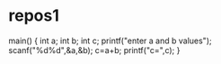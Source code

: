 # repos1
main()
{
int a;
int b;
int c;
printf("enter a and b values");
scanf("%d%d",&a,&b);
c=a+b;
printf("c=",c);
}
